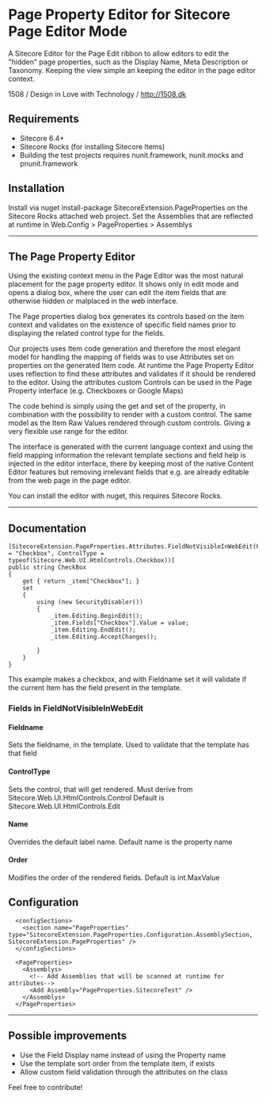 # Page Property Editor for Sitecore Page Editor Mode

A Sitecore Editor for the Page Edit ribbon to allow editors to edit the "hidden" page properties, such as the Display Name, Meta Description or Taxonomy. 
Keeping the view simple an keeping the editor in the page editor context.

1508 / Design in Love with Technology / http://1508.dk

## Requirements
* Sitecore 6.4+ 
* Sitecore Rocks (for installing Sitecore Items)
* Building the test projects requires nunit.framework, nunit.mocks and pnunit.framework

## Installation 
Install via nuget install-package SitecoreExtension.PageProperties on the Sitecore Rocks attached web project.
Set the Assemblies that are reflected at runtime in Web.Config > PageProperties > Assemblys

-------

## The Page Property Editor
Using the existing context menu in the Page Editor was the most natural placement for the page property editor. It shows only in edit mode and opens a dialog box, where the user can edit the item fields that are otherwise hidden or malplaced in the web interface. 

The Page properties dialog box generates its controls based on the item context and validates on the existence of specific field names prior to displaying the related control type for the fields.

Our projects uses Item code generation and therefore the most elegant model for handling the mapping of fields was to use Attributes set on properties on the generated Item code. At runtime the Page Property Editor uses reflection to find these attributes and validates if it should be rendered to the editor. Using the attributes custom Controls can be used in the Page Property interface (e.g. Checkboxes or Google Maps)

The code behind is simply using the get and set of the property, in combination with the possibility to render with a custom control. The same model as the Item Raw Values rendered through custom controls. Giving a very flexible use range for the editor.

The interface is generated with the current language context and using the field mapping information the relevant template sections and field help is injected in the editor interface, there by keeping most of the native Content Editor features but removing irrelevant fields that e.g. are already editable from the web page in the page editor.

You can install the editor with nuget, this requires Sitecore Rocks.

-------

## Documentation
	[SitecoreExtension.PageProperties.Attributes.FieldNotVisibleInWebEdit(Fieldname = "Checkbox", ControlType = typeof(Sitecore.Web.UI.HtmlControls.Checkbox))]
	public string CheckBox
	{
		get { return _item["Checkbox"]; }
		set
		{
			using (new SecurityDisabler())
			{
				_item.Editing.BeginEdit();
				_item.Fields["Checkbox"].Value = value;
				_item.Editing.EndEdit();
				_item.Editing.AcceptChanges();

			}
		}
	}
This example makes a checkbox, and with Fieldname set it will validate if the current Item has the field present in the template.

### Fields in FieldNotVisibleInWebEdit
#### Fieldname
Sets the fieldname, in the template.
Used to validate that the template has that field

#### ControlType
Sets the control, that will get rendered.
Must derive from Sitecore.Web.UI.HtmlControls.Control
Default is Sitecore.Web.UI.HtmlControls.Edit

#### Name
Overrides the default label name.
Default name is the property name

#### Order
Modifies the order of the rendered fields.
Default is int.MaxValue


## Configuration
	  <configSections>
		<section name="PageProperties" type="SitecoreExtension.PageProperties.Configuration.AssemblySection, SitecoreExtension.PageProperties" />
	  </configSections>

	  <PageProperties>
		<Assemblys>
		  <!-- Add Assemblies that will be scanned at runtime for attributes-->	
		  <Add Assembly="PageProperties.SitecoreTest" />
		</Assemblys>
	  </PageProperties>

-------

## Possible improvements 
* Use the Field Display name instead of using the Property name
* Use the template sort order from the template item, if exists
* Allow custom field validation through the attributes on the class

Feel free to contribute!
